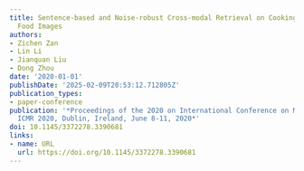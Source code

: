 ```yaml
---
title: Sentence-based and Noise-robust Cross-modal Retrieval on Cooking Recipes and
  Food Images
authors:
- Zichen Zan
- Lin Li
- Jianquan Liu
- Dong Zhou
date: '2020-01-01'
publishDate: '2025-02-09T20:53:12.712805Z'
publication_types:
- paper-conference
publication: '*Proceedings of the 2020 on International Conference on Multimedia Retrieval,
  ICMR 2020, Dublin, Ireland, June 8-11, 2020*'
doi: 10.1145/3372278.3390681
links:
- name: URL
  url: https://doi.org/10.1145/3372278.3390681
---
```

